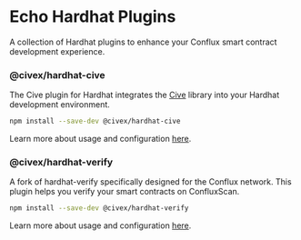 # Echo Hardhat Plugins

A collection of Hardhat plugins to enhance your Conflux smart contract development experience.

### @civex/hardhat-cive

The Cive plugin for Hardhat integrates the [Cive](https://github.com/iosh/cive) library into your Hardhat development environment.

```bash
npm install --save-dev @civex/hardhat-cive
```

Learn more about usage and configuration [here](https://github.com/iosh/hardhat/tree/main/packages/hardhat-cive).

### @civex/hardhat-verify

A fork of hardhat-verify specifically designed for the Conflux network. This plugin helps you verify your smart contracts on ConfluxScan.

```bash
npm install --save-dev @civex/hardhat-verify
```

Learn more about usage and configuration [here](https://github.com/iosh/hardhat/tree/main/packages/hardhat-verify).
